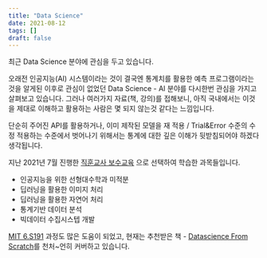 ```yaml
---
title: "Data Science"
date: 2021-08-12
tags: []
draft: false
---
```

최근 Data Science 분야에 관심을 두고 있습니다.

오래전 인공지능(AI) 시스템이라는 것이 결국엔 통계치를 활용한 예측 프로그램이라는 것을 알게된 이후로 관심이 없었던 Data Science - AI 분야를 다시한번 관심을 가지고 살펴보고 있습니다. 그러나 여러가지 자료(책, 강의)를 접해보니, 아직 국내에서는 이것을 제대로 이해하고 활용하는 사람은 몇 되지 않는것 같다는 느낌입니다.

<!--more-->

단순히 주어진 API를 활용하거나, 이미 제작된 모델을 재 적용 / Trial&Error 수준의 수정 적용하는 수준에서 벗어나기 위해서는 통계에 대한 깊은 이해가 뒷받침되어야 하겠다 생각됩니다.

지난 2021년 7월 진행한 [직훈교사 보수교육](https://hrdiportal.koreatech.ac.kr) 으로 선택하여 학습한 과목들입니다.

* 인공지능을 위한 선형대수학과 미적분
* 딥러닝을 활용한 이미지 처리
* 딥러닝을 활용한 자연어 처리
* 통계기반 데이터 분석
* 빅데이터 수집시스텝 개발

[MIT 6.S191](http://introtodeeplearning.com) 과정도 많은 도움이 되었고, 현재는 추천받은 책 - [Datascience From Scratch](https://www.amazon.com/Data-Science-Scratch-Principles-Python/dp/149190142X)를 천처~언히 커버하고 있습니다.
